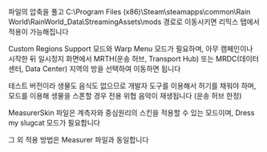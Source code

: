 파일의 압축을 풀고 C:\Program Files (x86)\Steam\steamapps\common\Rain World\RainWorld_Data\StreamingAssets\mods 경로로 이동시키면 리믹스 탭에서 적용이 가능해집니다

Custom Regions Support 모드와 Warp Menu 모드가 필요하며, 아무 캠페인이나 시작한 뒤 일시정지 화면에서 MRTH(운송 허브, Transport Hub) 또는 MRDC(데이터 센터, Data Center) 지역의 방을 선택하여 이동하면 됩니다

테스트 버전이라 생물도 음식도 없으므로 개발자 도구를 이용해서 허기를 채워야 하며, 모드를 이용해 생물을 스폰할 경우 전용 위협 음악이 재생됩니다 (운송 허브 한정)

MeasurerSkin 파일은 계측자와 중심원리의 스킨을 적용할 수 있는 모드이며, Dress my slugcat 모드가 필요합니다

그 외 적용 방법은 Measurer 파일과 동일합니다
